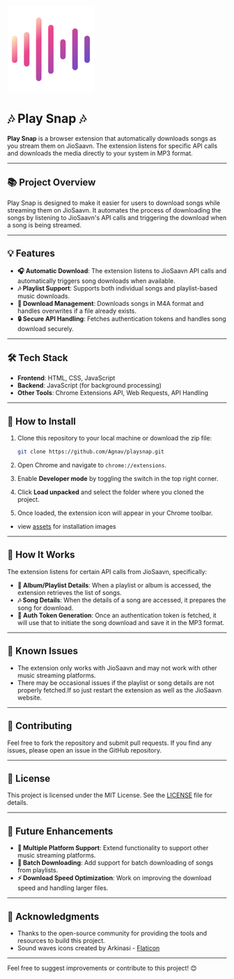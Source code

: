<img src="assets/audio-waves.png" width="200" />


# 🎶 Play Snap 🎶

**Play Snap** is a browser extension that automatically downloads songs as you stream them on JioSaavn. The extension listens for specific API calls and downloads the media directly to your system in MP3 format.

---

## 📚 Project Overview

Play Snap is designed to make it easier for users to download songs while streaming them on JioSaavn. It automates the process of downloading the songs by listening to JioSaavn's API calls and triggering the download when a song is being streamed.

---

## 💡 Features

- **🎧 Automatic Download**: The extension listens to JioSaavn API calls and automatically triggers song downloads when available.
- **🎶 Playlist Support**: Supports both individual songs and playlist-based music downloads.
- **📂 Download Management**: Downloads songs in M4A format and handles overwrites if a file already exists.
- **🔒 Secure API Handling**: Fetches authentication tokens and handles song download securely.

---

## 🛠️ Tech Stack

- **Frontend**: HTML, CSS, JavaScript
- **Backend**: JavaScript (for background processing)
- **Other Tools**: Chrome Extensions API, Web Requests, API Handling

---

## 🚀 How to Install

1. Clone this repository to your local machine or download the zip file:
   ```bash
   git clone https://github.com/Agnav/playsnap.git
   ```

2. Open Chrome and navigate to `chrome://extensions`.

3. Enable **Developer mode** by toggling the switch in the top right corner.

4. Click **Load unpacked** and select the folder where you cloned the project.

5. Once loaded, the extension icon will appear in your Chrome toolbar.

- view [assets](assets) for installation images 
---

## 🎯 How It Works

The extension listens for certain API calls from JioSaavn, specifically:

- **📀 Album/Playlist Details**: When a playlist or album is accessed, the extension retrieves the list of songs.
- **🎶 Song Details**: When the details of a song are accessed, it prepares the song for download.
- **🔑 Auth Token Generation**: Once an authentication token is fetched, it will use that to initiate the song download and save it in the MP3 format.

---

## 🐞 Known Issues

- The extension only works with JioSaavn and may not work with other music streaming platforms.
- There may be occasional issues if the playlist or song details are not properly fetched.If so just restart the extension as well as the JioSaavn website.

---

## 🤝 Contributing

Feel free to fork the repository and submit pull requests. If you find any issues, please open an issue in the GitHub repository.

---

## 📄 License

This project is licensed under the MIT License. See the [LICENSE](LICENSE) file for details.

---

## 🌟 Future Enhancements

- **🔗 Multiple Platform Support**: Extend functionality to support other music streaming platforms.
- **🎵 Batch Downloading**: Add support for batch downloading of songs from playlists.
- **⚡ Download Speed Optimization**: Work on improving the download speed and handling larger files.

---

## 🙌 Acknowledgments

- Thanks to the open-source community for providing the tools and resources to build this project.
- Sound waves icons created by Arkinasi - [Flaticon](https://www.flaticon.com/free-icon/audio-waves_10181172?term=sound+waves&page=1&position=10&origin=tag&related_id=10181172)

---

Feel free to suggest improvements or contribute to this project! 😊

